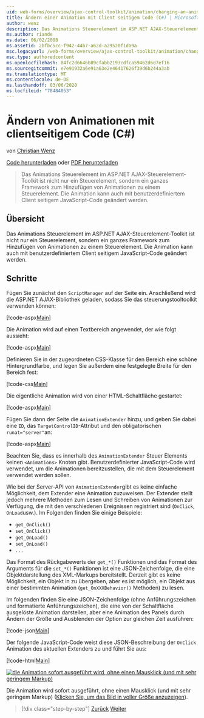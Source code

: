 ```yaml
---
uid: web-forms/overview/ajax-control-toolkit/animation/changing-an-animation-using-client-side-code-cs
title: Ändern einer Animation mit Client seitigem Code (C#) | Microsoft-Dokumentation
author: wenz
description: Das Animations Steuerelement im ASP.NET AJAX-Steuerelement-Toolkit ist nicht nur ein Steuerelement, sondern ein ganzes Framework zum Hinzufügen von Animationen zu einem Steuerelement. Die Animation kann auch...
ms.author: riande
ms.date: 06/02/2008
ms.assetid: 2bfbc5cc-f942-44b7-a62d-a29520f1da9a
msc.legacyurl: /web-forms/overview/ajax-control-toolkit/animation/changing-an-animation-using-client-side-code-cs
msc.type: authoredcontent
ms.openlocfilehash: 84fc2d6646b89cfabb2193cdfca59462d6d7ef16
ms.sourcegitcommit: e7e91932a6e91a63e2e46417626f39d6b244a3ab
ms.translationtype: MT
ms.contentlocale: de-DE
ms.lasthandoff: 03/06/2020
ms.locfileid: "78484053"
---
```

# <a name="changing-an-animation-using-client-side-code-c"></a>Ändern von Animationen mit clientseitigem Code (C#)

von [Christian Wenz](https://github.com/wenz)

[Code herunterladen](https://download.microsoft.com/download/f/9/a/f9a26acd-8df4-4484-8a18-199e4598f411/Animation11.cs.zip) oder [PDF herunterladen](https://download.microsoft.com/download/6/7/1/6718d452-ff89-4d3f-a90e-c74ec2d636a3/animation11CS.pdf)

> Das Animations Steuerelement im ASP.NET AJAX-Steuerelement-Toolkit ist nicht nur ein Steuerelement, sondern ein ganzes Framework zum Hinzufügen von Animationen zu einem Steuerelement. Die Animation kann auch mit benutzerdefiniertem Client seitigem JavaScript-Code geändert werden.

## <a name="overview"></a>Übersicht

Das Animations Steuerelement im ASP.NET AJAX-Steuerelement-Toolkit ist nicht nur ein Steuerelement, sondern ein ganzes Framework zum Hinzufügen von Animationen zu einem Steuerelement. Die Animation kann auch mit benutzerdefiniertem Client seitigem JavaScript-Code geändert werden.

## <a name="steps"></a>Schritte

Fügen Sie zunächst den `ScriptManager` auf der Seite ein. Anschließend wird die ASP.NET AJAX-Bibliothek geladen, sodass Sie das steuerungstooltoolkit verwenden können:

[!code-aspx[Main](changing-an-animation-using-client-side-code-cs/samples/sample1.aspx)]

Die Animation wird auf einen Textbereich angewendet, der wie folgt aussieht:

[!code-aspx[Main](changing-an-animation-using-client-side-code-cs/samples/sample2.aspx)]

Definieren Sie in der zugeordneten CSS-Klasse für den Bereich eine schöne Hintergrundfarbe, und legen Sie außerdem eine festgelegte Breite für den Bereich fest:

[!code-css[Main](changing-an-animation-using-client-side-code-cs/samples/sample3.css)]

Die eigentliche Animation wird von einer HTML-Schaltfläche gestartet:

[!code-aspx[Main](changing-an-animation-using-client-side-code-cs/samples/sample4.aspx)]

Fügen Sie dann der Seite die `AnimationExtender` hinzu, und geben Sie dabei eine `ID`, das `TargetControlID`-Attribut und den obligatorischen `runat="server"`an:

[!code-aspx[Main](changing-an-animation-using-client-side-code-cs/samples/sample5.aspx)]

Beachten Sie, dass es innerhalb des `AnimationExtender` Steuer Elements keinen `<Animations>` Knoten gibt. Benutzerdefinierter JavaScript-Code wird verwendet, um die Animationen bereitzustellen, die mit dem Steuerelement verwendet werden sollen.

Wie bei der Server-API von `AnimationExtender`gibt es keine einfache Möglichkeit, dem Extender eine Animation zuzuweisen. Der Extender stellt jedoch mehrere Methoden zum Lesen und Schreiben von Animationen zur Verfügung, die mit den verschiedenen Ereignissen registriert sind (`OnClick`, `OnLoad`usw.). Im Folgenden finden Sie einige Beispiele:

- `get_OnClick()`
- `set_OnClick()`
- `get_OnLoad()`
- `set_OnLoad()`
- `...`

Das Format des Rückgabewerts der `get_*()` Funktionen und das Format des Arguments für die `set_*()` Funktionen ist eine JSON-Zeichenfolge, die eine Objektdarstellung des XML-Markups bereitstellt. Derzeit gibt es keine Möglichkeit, ein Objekt in zu übergeben, aber es ist möglich, ein Objekt aus einer bestimmten Animation (`get_OnXXXBehavior()` Methoden) zu lesen.

Im folgenden finden Sie eine JSON-Zeichenfolge (ohne Anführungszeichen und formatierte Anführungszeichen), die eine von der Schaltfläche ausgelöste Animation darstellen, aber eine Animation des Panels durch Ändern der Größe und Ausblenden der Option zur gleichen Zeit ausführen:

[!code-json[Main](changing-an-animation-using-client-side-code-cs/samples/sample6.json)]

Der folgende JavaScript-Code weist diese JSON-Beschreibung der `OnClick` Animation des aktuellen Extenders zu und führt Sie aus:

[!code-html[Main](changing-an-animation-using-client-side-code-cs/samples/sample7.html)]

[![die Animation sofort ausgeführt wird, ohne einen Mausklick (und mit sehr geringem Markup)](changing-an-animation-using-client-side-code-cs/_static/image2.png)](changing-an-animation-using-client-side-code-cs/_static/image1.png)

Die Animation wird sofort ausgeführt, ohne einen Mausklick (und mit sehr geringem Markup) ([Klicken Sie, um das Bild in voller Größe anzuzeigen](changing-an-animation-using-client-side-code-cs/_static/image3.png)).

> [!div class="step-by-step"]
> [Zurück](executing-animations-using-client-side-code-cs.md)
> [Weiter](animating-an-updatepanel-control-cs.md)
